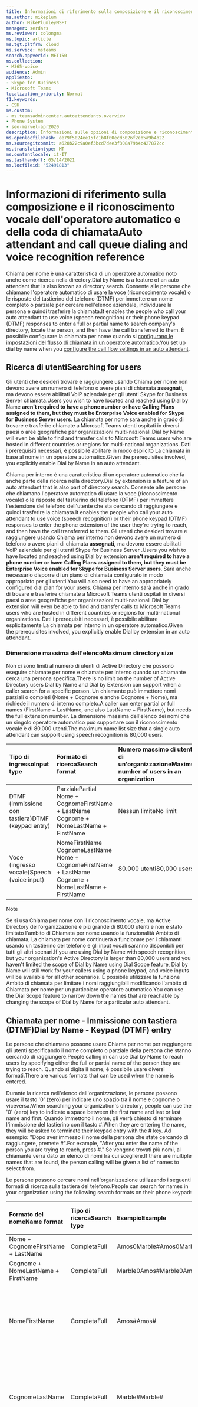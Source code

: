 ```yaml
---
title: Informazioni di riferimento sulla composizione e il riconoscimento vocale dell'operatore automatico e della coda di chiamata
ms.author: mikeplum
author: MikePlumleyMSFT
manager: serdars
ms.reviewer: colongma
ms.topic: article
ms.tgt.pltfrm: cloud
ms.service: msteams
search.appverid: MET150
ms.collection:
- M365-voice
audience: Admin
appliesto:
- Skype for Business
- Microsoft Teams
localization_priority: Normal
f1.keywords:
- CSH
ms.custom:
- ms.teamsadmincenter.autoattendants.overview
- Phone System
- seo-marvel-apr2020
description: Informazioni sulle opzioni di composizione e riconoscimento vocale dell'operatore automatico e della coda di chiamata in Teams.
ms.openlocfilehash: ee79f5024ee15fc1b8f00ecd5026f2eb5a9b4b22
ms.sourcegitcommit: a628b22c9a0ef3bcd7dee3f308a79b4c427872cc
ms.translationtype: MT
ms.contentlocale: it-IT
ms.lasthandoff: 05/14/2021
ms.locfileid: "52491813"
---
```

# <a name="auto-attendant-and-call-queue-dialing-and-voice-recognition-reference"></a><span data-ttu-id="0c118-103">Informazioni di riferimento sulla composizione e il riconoscimento vocale dell'operatore automatico e della coda di chiamata</span><span class="sxs-lookup"><span data-stu-id="0c118-103">Auto attendant and call queue dialing and voice recognition reference</span></span>

<span data-ttu-id="0c118-104">Chiama per nome è una caratteristica di un operatore automatico noto anche come ricerca nella directory.</span><span class="sxs-lookup"><span data-stu-id="0c118-104">Dial by Name is a feature of an auto attendant that is also known as directory search.</span></span> <span data-ttu-id="0c118-105">Consente alle persone che chiamano l'operatore automatico di usare la voce (riconoscimento vocale) o le risposte del tastierino del telefono (DTMF) per immettere un nome completo o parziale per cercare nell'elenco aziendale, individuare la persona e quindi trasferire la chiamata.</span><span class="sxs-lookup"><span data-stu-id="0c118-105">It enables the people who call your auto attendant to use voice (speech recognition) or their phone keypad (DTMF) responses to enter a full or partial name to search company's directory, locate the person, and then have the call transferred to them.</span></span> <span data-ttu-id="0c118-106">È possibile configurare la chiamata per nome quando si [configurano le impostazioni del flusso di chiamata in un operatore automatico.](create-a-phone-system-auto-attendant.md#call-flow)</span><span class="sxs-lookup"><span data-stu-id="0c118-106">You set up dial by name when you [configure the call flow settings in an auto attendant](create-a-phone-system-auto-attendant.md#call-flow).</span></span>

## <a name="searching-for-users"></a><span data-ttu-id="0c118-107">Ricerca di utenti</span><span class="sxs-lookup"><span data-stu-id="0c118-107">Searching for users</span></span>

<span data-ttu-id="0c118-108">Gli utenti che desideri trovare e raggiungere usando Chiama per nome non devono avere un numero di telefono o avere piani di chiamata **assegnati,** ma devono essere abilitati VoIP aziendale per gli utenti Skype for Business Server chiamata.</span><span class="sxs-lookup"><span data-stu-id="0c118-108">Users you wish to have located and reached using Dial by Name **aren't required to have a phone number or have Calling Plans assigned to them, but they must be Enterprise Voice enabled for Skype for Business Server users**.</span></span> <span data-ttu-id="0c118-109">La chiamata per nome sarà anche in grado di trovare e trasferire chiamate a Microsoft Teams utenti ospitati in diversi paesi o aree geografiche per organizzazioni multi-nazionali.</span><span class="sxs-lookup"><span data-stu-id="0c118-109">Dial by Name will even be able to find and transfer calls to Microsoft Teams users who are hosted in different countries or regions for multi-national organizations.</span></span> <span data-ttu-id="0c118-110">Dati i prerequisiti necessari, è possibile abilitare in modo esplicito La chiamata in base al nome in un operatore automatico.</span><span class="sxs-lookup"><span data-stu-id="0c118-110">Given the prerequisites involved, you explicitly enable Dial by Name in an auto attendant.</span></span>

<span data-ttu-id="0c118-111">Chiama per interno è una caratteristica di un operatore automatico che fa anche parte della ricerca nella directory.</span><span class="sxs-lookup"><span data-stu-id="0c118-111">Dial by extension is a feature of an auto attendant that is also part of directory search.</span></span> <span data-ttu-id="0c118-112">Consente alle persone che chiamano l'operatore automatico di usare la voce (riconoscimento vocale) o le risposte del tastierino del telefono (DTMF) per immettere l'estensione del telefono dell'utente che sta cercando di raggiungere e quindi trasferire la chiamata.</span><span class="sxs-lookup"><span data-stu-id="0c118-112">It enables the people who call your auto attendant to use voice (speech recognition) or their phone keypad (DTMF) responses to enter the phone extension of the user they're trying to reach, and then have the call transferred to them.</span></span> <span data-ttu-id="0c118-113">Gli utenti che desideri trovare e raggiungere usando Chiama per interno non devono avere un numero di telefono o avere piani di chiamata **assegnati,** ma devono essere abilitati VoIP aziendale per gli utenti Skype for Business Server .</span><span class="sxs-lookup"><span data-stu-id="0c118-113">Users you wish to have located and reached using Dial by extension  **aren't required to have a phone number or have Calling Plans assigned to them, but they must be Enterprise Voice enabled for Skype for Business Server users**.</span></span> <span data-ttu-id="0c118-114">Sarà anche necessario disporre di un piano di chiamata configurato in modo appropriato per gli utenti.</span><span class="sxs-lookup"><span data-stu-id="0c118-114">You will also need to have an appropriately configured dial plan for your users.</span></span> <span data-ttu-id="0c118-115">Chiama per interno sarà anche in grado di trovare e trasferire chiamate a Microsoft Teams utenti ospitati in diversi paesi o aree geografiche per organizzazioni multi-nazionali.</span><span class="sxs-lookup"><span data-stu-id="0c118-115">Dial by extension  will even be able to find and transfer calls to Microsoft Teams users who are hosted in different countries or regions for multi-national organizations.</span></span> <span data-ttu-id="0c118-116">Dati i prerequisiti necessari, è possibile abilitare esplicitamente La chiamata per interno in un operatore automatico.</span><span class="sxs-lookup"><span data-stu-id="0c118-116">Given the prerequisites involved, you explicitly enable Dial by extension in an auto attendant.</span></span>

### <a name="maximum-directory-size"></a><span data-ttu-id="0c118-117">Dimensione massima dell'elenco</span><span class="sxs-lookup"><span data-stu-id="0c118-117">Maximum directory size</span></span>

<span data-ttu-id="0c118-118">Non ci sono limiti al numero di utenti di Active Directory che possono eseguire chiamate per nome e chiamate per interno quando un chiamante cerca una persona specifica.</span><span class="sxs-lookup"><span data-stu-id="0c118-118">There is no limit on the number of Active Directory users  Dial by Name and Dial by Extension can support when a caller search for a specific person.</span></span> <span data-ttu-id="0c118-119">Un chiamante può immettere nomi parziali o completi (Nome + Cognome e anche Cognome + Nome), ma richiede il numero di interno completo.</span><span class="sxs-lookup"><span data-stu-id="0c118-119">A caller can enter partial or full names (FirstName + LastName, and also LastName + FirstName), but needs the full extension number.</span></span> <span data-ttu-id="0c118-120">La dimensione massima dell'elenco dei nomi che un singolo operatore automatico può supportare con il riconoscimento vocale è di 80.000 utenti.</span><span class="sxs-lookup"><span data-stu-id="0c118-120">The maximum name list size that a single auto attendant can support using speech recognition is 80,000 users.</span></span>
  
|<span data-ttu-id="0c118-121">Tipo di ingresso</span><span class="sxs-lookup"><span data-stu-id="0c118-121">Input type</span></span>|<span data-ttu-id="0c118-122">Formato di ricerca</span><span class="sxs-lookup"><span data-stu-id="0c118-122">Search format</span></span>|<span data-ttu-id="0c118-123">Numero massimo di utenti di un'organizzazione</span><span class="sxs-lookup"><span data-stu-id="0c118-123">Maximum number of users in an organization</span></span>|
|:-----|:-----|:-----|
|<span data-ttu-id="0c118-124">DTMF (immissione con tastiera)</span><span class="sxs-lookup"><span data-stu-id="0c118-124">DTMF (keypad entry)</span></span> |<span data-ttu-id="0c118-125">Parziale</span><span class="sxs-lookup"><span data-stu-id="0c118-125">Partial</span></span>  <br/> <span data-ttu-id="0c118-126">Nome + Cognome</span><span class="sxs-lookup"><span data-stu-id="0c118-126">FirstName + LastName</span></span>  <br/> <span data-ttu-id="0c118-127">Cognome + Nome</span><span class="sxs-lookup"><span data-stu-id="0c118-127">LastName + FirstName</span></span> |<span data-ttu-id="0c118-128">Nessun limite</span><span class="sxs-lookup"><span data-stu-id="0c118-128">No limit</span></span>  |
|<span data-ttu-id="0c118-129">Voce (ingresso vocale)</span><span class="sxs-lookup"><span data-stu-id="0c118-129">Speech (voice input)</span></span> |<span data-ttu-id="0c118-130">Nome</span><span class="sxs-lookup"><span data-stu-id="0c118-130">FirstName</span></span>  <br/> <span data-ttu-id="0c118-131">Cognome</span><span class="sxs-lookup"><span data-stu-id="0c118-131">LastName</span></span>  <br/> <span data-ttu-id="0c118-132">Nome + Cognome</span><span class="sxs-lookup"><span data-stu-id="0c118-132">FirstName + LastName</span></span>  <br/> <span data-ttu-id="0c118-133">Cognome + Nome</span><span class="sxs-lookup"><span data-stu-id="0c118-133">LastName + FirstName</span></span>  | <span data-ttu-id="0c118-134">80.000 utenti</span><span class="sxs-lookup"><span data-stu-id="0c118-134">80,000 users</span></span> |

> [!NOTE]
> <span data-ttu-id="0c118-135">Se si usa Chiama per nome con il riconoscimento vocale, ma Active Directory dell'organizzazione è più grande di 80.000 utenti e non è stato limitato l'ambito di Chiamata per nome usando la funzionalità Ambito di chiamata, La chiamata per nome continuerà a funzionare per i chiamanti usando un tastierino del telefono e gli input vocali saranno disponibili per tutti gli altri scenari.</span><span class="sxs-lookup"><span data-stu-id="0c118-135">If you are using Dial by Name with speech recognition, but your organization's Active Directory is larger than 80,000 users and you haven't limited the scope of Dial by Name using Dial Scope feature, Dial by Name will still work for your callers using a phone keypad, and voice inputs will be available for all other scenarios.</span></span> <span data-ttu-id="0c118-136">È possibile utilizzare la funzione Ambito di chiamata per limitare i nomi raggiungibili modificando l'ambito di Chiamata per nome per un particolare operatore automatico.</span><span class="sxs-lookup"><span data-stu-id="0c118-136">You can use the Dial Scope feature to narrow down the names that are reachable by changing the scope of Dial by Name for a particular auto attendant.</span></span>
  
## <a name="dial-by-name---keypad-dtmf-entry"></a><span data-ttu-id="0c118-137">Chiamata per nome - Immissione con tastiera (DTMF)</span><span class="sxs-lookup"><span data-stu-id="0c118-137">Dial by Name - Keypad (DTMF) entry</span></span>
<span data-ttu-id="0c118-138">Le persone che chiamano possono usare Chiama per nome per raggiungere gli utenti specificando il nome completo o parziale della persona che stanno cercando di raggiungere.</span><span class="sxs-lookup"><span data-stu-id="0c118-138">People calling in can use Dial by Name to reach users by specifying either the full or partial name of the person they are trying to reach.</span></span> <span data-ttu-id="0c118-139">Quando si digita il nome, è possibile usare diversi formati.</span><span class="sxs-lookup"><span data-stu-id="0c118-139">There are various formats that can be used when the name is entered.</span></span>

<span data-ttu-id="0c118-140">Durante la ricerca nell'elenco dell'organizzazione, le persone possono usare il tasto '0' (zero) per indicare uno spazio tra il nome e cognome o viceversa.</span><span class="sxs-lookup"><span data-stu-id="0c118-140">When searching your organization's directory, people can use the '0' (zero) key to indicate a space between the first name and last or last name and first.</span></span> <span data-ttu-id="0c118-141">Quando immettono il nome, gli verrà chiesto di terminare l'immissione del tastierino con il tasto #.</span><span class="sxs-lookup"><span data-stu-id="0c118-141">When they are entering the name, they will be asked to terminate their keypad entry with the # key.</span></span> <span data-ttu-id="0c118-142">Ad esempio: "Dopo aver immesso il nome della persona che state cercando di raggiungere, premete #".</span><span class="sxs-lookup"><span data-stu-id="0c118-142">For example, "After you enter the name of the person you are trying to reach, press #."</span></span> <span data-ttu-id="0c118-143">Se vengono trovati più nomi, al chiamante verrà dato un elenco di nomi tra cui scegliere.</span><span class="sxs-lookup"><span data-stu-id="0c118-143">If there are multiple names that are found, the person calling will be given a list of names to select from.</span></span>
  
<span data-ttu-id="0c118-144">Le persone possono cercare nomi nell'organizzazione utilizzando i seguenti formati di ricerca sulla tastiera del telefono.</span><span class="sxs-lookup"><span data-stu-id="0c118-144">People can search for names in your organization using the following search formats on their phone keypad:</span></span>
  
|<span data-ttu-id="0c118-145">Formato del nome</span><span class="sxs-lookup"><span data-stu-id="0c118-145">Name format</span></span>|<span data-ttu-id="0c118-146">Tipo di ricerca</span><span class="sxs-lookup"><span data-stu-id="0c118-146">Search type</span></span>|<span data-ttu-id="0c118-147">Esempio</span><span class="sxs-lookup"><span data-stu-id="0c118-147">Example</span></span>|<span data-ttu-id="0c118-148">Risultato della ricerca</span><span class="sxs-lookup"><span data-stu-id="0c118-148">Search result</span></span>|
|:-----|:-----|:-----|:-----|
|<span data-ttu-id="0c118-149">Nome + Cognome</span><span class="sxs-lookup"><span data-stu-id="0c118-149">FirstName + LastName</span></span> |<span data-ttu-id="0c118-150">Completa</span><span class="sxs-lookup"><span data-stu-id="0c118-150">Full</span></span>  |<span data-ttu-id="0c118-151">Amos0Marble#</span><span class="sxs-lookup"><span data-stu-id="0c118-151">Amos0Marble#</span></span> |<span data-ttu-id="0c118-152">Amos Marble</span><span class="sxs-lookup"><span data-stu-id="0c118-152">Amos Marble</span></span> |
|<span data-ttu-id="0c118-153">Cognome + Nome</span><span class="sxs-lookup"><span data-stu-id="0c118-153">LastName + FirstName</span></span> |<span data-ttu-id="0c118-154">Completa</span><span class="sxs-lookup"><span data-stu-id="0c118-154">Full</span></span> |<span data-ttu-id="0c118-155">Marble0Amos#</span><span class="sxs-lookup"><span data-stu-id="0c118-155">Marble0Amos#</span></span>  |<span data-ttu-id="0c118-156">Amos Marble</span><span class="sxs-lookup"><span data-stu-id="0c118-156">Amos Marble</span></span> |
|<span data-ttu-id="0c118-157">Nome</span><span class="sxs-lookup"><span data-stu-id="0c118-157">FirstName</span></span>  |<span data-ttu-id="0c118-158">Completa</span><span class="sxs-lookup"><span data-stu-id="0c118-158">Full</span></span>   |<span data-ttu-id="0c118-159">Amos#</span><span class="sxs-lookup"><span data-stu-id="0c118-159">Amos#</span></span>   |<span data-ttu-id="0c118-160">Premere 1 per Amos Marble</span><span class="sxs-lookup"><span data-stu-id="0c118-160">Press 1 for Amos Marble</span></span>  <br/> <span data-ttu-id="0c118-161">Premere 2 per Amos Marcus</span><span class="sxs-lookup"><span data-stu-id="0c118-161">Press 2 for Amos Marcus</span></span> |
|<span data-ttu-id="0c118-162">Cognome</span><span class="sxs-lookup"><span data-stu-id="0c118-162">LastName</span></span> |<span data-ttu-id="0c118-163">Completa</span><span class="sxs-lookup"><span data-stu-id="0c118-163">Full</span></span> |<span data-ttu-id="0c118-164">Marble#</span><span class="sxs-lookup"><span data-stu-id="0c118-164">Marble#</span></span>  |<span data-ttu-id="0c118-165">Premere 1 per Amos Marble</span><span class="sxs-lookup"><span data-stu-id="0c118-165">Press 1 for Amos Marble</span></span>  <br/> <span data-ttu-id="0c118-166">Premere 2 per Mary Marble</span><span class="sxs-lookup"><span data-stu-id="0c118-166">Press 2 for Mary Marble</span></span> |
|<span data-ttu-id="0c118-167">Nome o Cognome</span><span class="sxs-lookup"><span data-stu-id="0c118-167">FirstName or LastName</span></span> |<span data-ttu-id="0c118-168">Parziale</span><span class="sxs-lookup"><span data-stu-id="0c118-168">Partial</span></span> |<span data-ttu-id="0c118-169">Mar#</span><span class="sxs-lookup"><span data-stu-id="0c118-169">Mar#</span></span> |<span data-ttu-id="0c118-170">Premere 1 per Mary Marble</span><span class="sxs-lookup"><span data-stu-id="0c118-170">Press 1 for Mary Marble</span></span>  <br/> <span data-ttu-id="0c118-171">Premere 2 per Mary Jones</span><span class="sxs-lookup"><span data-stu-id="0c118-171">Press 2 for Mary Jones</span></span>  <br/> <span data-ttu-id="0c118-172">Premere 3 per Amos Marcus</span><span class="sxs-lookup"><span data-stu-id="0c118-172">Press 3 for Amos Marcus</span></span> |
|<span data-ttu-id="0c118-173">Nome + Cognome</span><span class="sxs-lookup"><span data-stu-id="0c118-173">FirsName + LastName</span></span> |<span data-ttu-id="0c118-174">Parziale</span><span class="sxs-lookup"><span data-stu-id="0c118-174">Partial</span></span> |<span data-ttu-id="0c118-175">Amos0Mar #</span><span class="sxs-lookup"><span data-stu-id="0c118-175">Amos0Mar#</span></span> |<span data-ttu-id="0c118-176">Premere 1 per Amos Marble</span><span class="sxs-lookup"><span data-stu-id="0c118-176">Press 1 for Amos Marble</span></span>  <br/> <span data-ttu-id="0c118-177">Premere 2 per Amos Marcus</span><span class="sxs-lookup"><span data-stu-id="0c118-177">Press 2 for Amos Marcus</span></span> |
|<span data-ttu-id="0c118-178">Cognome + Nome</span><span class="sxs-lookup"><span data-stu-id="0c118-178">LastName + FirstName</span></span> |<span data-ttu-id="0c118-179">Parziale</span><span class="sxs-lookup"><span data-stu-id="0c118-179">Partial</span></span> |<span data-ttu-id="0c118-180">Mar0Am#</span><span class="sxs-lookup"><span data-stu-id="0c118-180">Mar0Am#</span></span> |<span data-ttu-id="0c118-181">Premere 1 per Amos Marble</span><span class="sxs-lookup"><span data-stu-id="0c118-181">Press 1 for Amos Marble</span></span>  <br/> <span data-ttu-id="0c118-182">Premere 2 per Amos Marcus</span><span class="sxs-lookup"><span data-stu-id="0c118-182">Press 2 for Amos Marcus</span></span> |

<span data-ttu-id="0c118-183">Ci sono diversi caratteri speciali che vengono utilizzati per la ricerca di persone con la tastiera del telefono.</span><span class="sxs-lookup"><span data-stu-id="0c118-183">There are several special characters that are used when searching for people using a phone keypad.</span></span> <span data-ttu-id="0c118-184">Ad esempio, alla persona verrà chiesto di usare il tasto cancelletto (#), mentre il tasto zero (0) viene usato per uno spazio tra i nomi.</span><span class="sxs-lookup"><span data-stu-id="0c118-184">For example, the person will be asked to use the pound key (#), while the zero (0) key is used for a space between names.</span></span> <span data-ttu-id="0c118-185">Premendo il tasto asterisco (\*) verrà ripetuto l'elenco dei nomi corrispondenti.</span><span class="sxs-lookup"><span data-stu-id="0c118-185">Pressing the star key (\*) will repeat the list of matching names to the person.</span></span>
  
|<span data-ttu-id="0c118-186">Carattere speciale della tastiera del telefono</span><span class="sxs-lookup"><span data-stu-id="0c118-186">Special phone keypad character</span></span>|<span data-ttu-id="0c118-187">Cosa significa</span><span class="sxs-lookup"><span data-stu-id="0c118-187">What it means</span></span>|
|:-----|:-----|
|#   |<span data-ttu-id="0c118-188">Carattere terminale quando si immette un nome.</span><span class="sxs-lookup"><span data-stu-id="0c118-188">End character when entering a name.</span></span> |
|<span data-ttu-id="0c118-189">0</span><span class="sxs-lookup"><span data-stu-id="0c118-189">0</span></span>   |<span data-ttu-id="0c118-190">Spazio tra i nomi.</span><span class="sxs-lookup"><span data-stu-id="0c118-190">Space between names.</span></span> |
|*    |<span data-ttu-id="0c118-191">Ripete l'elenco dei nomi corrispondenti.</span><span class="sxs-lookup"><span data-stu-id="0c118-191">Repeat the list of matching names.</span></span> |

### <a name="dial-by-name---name-recognition-with-speech"></a><span data-ttu-id="0c118-192">Chiamata per nome - Riconoscimento vocale del nome</span><span class="sxs-lookup"><span data-stu-id="0c118-192">Dial by Name - Name recognition with speech</span></span>

<span data-ttu-id="0c118-193">Gli utenti possono cercare altri utenti nell'organizzazione con la voce (riconoscimento vocale).</span><span class="sxs-lookup"><span data-stu-id="0c118-193">People can search for others in their organization with their voice (speech recognition).</span></span> <span data-ttu-id="0c118-194">Possono anche raggiungere chiunque in Active Directory pronunciando il nome completo o parziale della persona che sta cercando di individuare.</span><span class="sxs-lookup"><span data-stu-id="0c118-194">They can also reach anyone in  Active Directory by saying the full or partial name of the person they are trying to locate.</span></span> <span data-ttu-id="0c118-195">L'uso di input vocali consente di riconoscere i nomi in vari formati, tra cui Nome, Cognome, Nome + Cognome o Cognome + Nome.</span><span class="sxs-lookup"><span data-stu-id="0c118-195">Using voice inputs can recognize names in various formats, including FirstName, LastName, FirstName + LastName, or LastName + FirstName.</span></span>
  
<span data-ttu-id="0c118-196">È possibile abilitare il riconoscimento vocale per un operatore automatico, ma la voce del tastierino del telefono (DTMF) non è disabilitata.</span><span class="sxs-lookup"><span data-stu-id="0c118-196">You can enable speech recognition for an auto attendant, but phone keypad entry (DTMF) isn't disabled.</span></span> <span data-ttu-id="0c118-197">Telefono voce del tastierino numerico può essere usata in qualsiasi momento, anche se il riconoscimento vocale è abilitato sull'operatore automatico.</span><span class="sxs-lookup"><span data-stu-id="0c118-197">Phone keypad entry can be used at any time even if speech recognition is enabled on the auto attendant.</span></span>
  
<span data-ttu-id="0c118-198">Come per la voce del tastierino del telefono, se vengono trovati più nomi, la persona che chiama sente un elenco di nomi tra cui selezionare.</span><span class="sxs-lookup"><span data-stu-id="0c118-198">As with phone keypad entry, if multiple names are found, the person calling hears a list of names to select from.</span></span>
  
<span data-ttu-id="0c118-199">I chiamanti possono pronunciare nomi nei formati seguenti:</span><span class="sxs-lookup"><span data-stu-id="0c118-199">Callers can say names in the following formats:</span></span>
  
|<span data-ttu-id="0c118-200">Nome con riconoscimento vocale</span><span class="sxs-lookup"><span data-stu-id="0c118-200">Name with speech</span></span>|<span data-ttu-id="0c118-201">Tipo di ricerca</span><span class="sxs-lookup"><span data-stu-id="0c118-201">Search type</span></span>|<span data-ttu-id="0c118-202">Esempio</span><span class="sxs-lookup"><span data-stu-id="0c118-202">Example</span></span>|<span data-ttu-id="0c118-203">Risultato della ricerca</span><span class="sxs-lookup"><span data-stu-id="0c118-203">Search result</span></span>|
|:-----|:-----|:-----|:-----|
|<span data-ttu-id="0c118-204">Nome + Cognome</span><span class="sxs-lookup"><span data-stu-id="0c118-204">FirstName + LastName</span></span> |<span data-ttu-id="0c118-205">Completa</span><span class="sxs-lookup"><span data-stu-id="0c118-205">Full</span></span> |<span data-ttu-id="0c118-206">Amos Marble</span><span class="sxs-lookup"><span data-stu-id="0c118-206">Amos Marble</span></span> |<span data-ttu-id="0c118-207">Amos Marble</span><span class="sxs-lookup"><span data-stu-id="0c118-207">Amos Marble</span></span> |
|<span data-ttu-id="0c118-208">Cognome + Nome</span><span class="sxs-lookup"><span data-stu-id="0c118-208">LastName + FirstName</span></span> |<span data-ttu-id="0c118-209">Completa</span><span class="sxs-lookup"><span data-stu-id="0c118-209">Full</span></span>  |<span data-ttu-id="0c118-210">Marble Amos</span><span class="sxs-lookup"><span data-stu-id="0c118-210">Marble Amos</span></span> |<span data-ttu-id="0c118-211">Amos Marble</span><span class="sxs-lookup"><span data-stu-id="0c118-211">Amos Marble</span></span> |
|<span data-ttu-id="0c118-212">Nome</span><span class="sxs-lookup"><span data-stu-id="0c118-212">FirstName</span></span> |<span data-ttu-id="0c118-213">Completa</span><span class="sxs-lookup"><span data-stu-id="0c118-213">Full</span></span> |<span data-ttu-id="0c118-214">Amos</span><span class="sxs-lookup"><span data-stu-id="0c118-214">Amos</span></span> |<span data-ttu-id="0c118-215">Premere o pronunciare 1 per Amos Marble</span><span class="sxs-lookup"><span data-stu-id="0c118-215">Press or say 1 for Amos Marble</span></span>  <br/> <span data-ttu-id="0c118-216">Premere o pronunciare 2 per Amos Jones</span><span class="sxs-lookup"><span data-stu-id="0c118-216">Press or say 2 for Amos Jones</span></span> |
|<span data-ttu-id="0c118-217">Cognome</span><span class="sxs-lookup"><span data-stu-id="0c118-217">LastName</span></span> |<span data-ttu-id="0c118-218">Completa</span><span class="sxs-lookup"><span data-stu-id="0c118-218">Full</span></span> |<span data-ttu-id="0c118-219">Marble</span><span class="sxs-lookup"><span data-stu-id="0c118-219">Marble</span></span> |<span data-ttu-id="0c118-220">Premere o pronunciare 1 per Amos Marble</span><span class="sxs-lookup"><span data-stu-id="0c118-220">Press or say 1 for Amos Marble</span></span>  <br/> <span data-ttu-id="0c118-221">Premere o pronunciare 2 per Ben Marble</span><span class="sxs-lookup"><span data-stu-id="0c118-221">Press or say 2 for Ben Marble</span></span> |
|<span data-ttu-id="0c118-222">Nome o Cognome</span><span class="sxs-lookup"><span data-stu-id="0c118-222">FirstName or LastName</span></span> |<span data-ttu-id="0c118-223">Parziale</span><span class="sxs-lookup"><span data-stu-id="0c118-223">Partial</span></span> |<span data-ttu-id="0c118-224">Mar</span><span class="sxs-lookup"><span data-stu-id="0c118-224">Mar</span></span> |<span data-ttu-id="0c118-225">Premere o pronunciare 1 per Mary Marble</span><span class="sxs-lookup"><span data-stu-id="0c118-225">Press or say 1 for Mary Marble</span></span>  <br/> <span data-ttu-id="0c118-226">Premere o pronunciare 2 per Mary Jones</span><span class="sxs-lookup"><span data-stu-id="0c118-226">Press or say 2 for Mary Jones</span></span>  <br/> <span data-ttu-id="0c118-227">Premere o pronunciare 3 per Amos Marcus</span><span class="sxs-lookup"><span data-stu-id="0c118-227">Press or say 3 for Amos Marcus</span></span> |
|<span data-ttu-id="0c118-228">Nome + Cognome</span><span class="sxs-lookup"><span data-stu-id="0c118-228">FirsName + LastName</span></span> |<span data-ttu-id="0c118-229">Parziale</span><span class="sxs-lookup"><span data-stu-id="0c118-229">Partial</span></span> |<span data-ttu-id="0c118-230">Amos Mar</span><span class="sxs-lookup"><span data-stu-id="0c118-230">Amos Mar</span></span> |<span data-ttu-id="0c118-231">Premere o pronunciare 1 per Amos Marble</span><span class="sxs-lookup"><span data-stu-id="0c118-231">Press or say 1 for Amos Marble</span></span>  <br/> <span data-ttu-id="0c118-232">Premere o pronunciare 2 per Amos Marcus</span><span class="sxs-lookup"><span data-stu-id="0c118-232">Press or say 2 for Amos Marcus</span></span> |


> [!NOTE]
> <span data-ttu-id="0c118-233">Il nome di un nuovo utente potrebbe richiedere fino a 36 ore per essere elencato nella directory per Chiamata per nome con riconoscimento vocale a causa di un ritardo nella replica di Active Directory.</span><span class="sxs-lookup"><span data-stu-id="0c118-233">It might take up to 36 hours for a new user to have their name listed in the directory for Dial by Name with speech recognition due to Active Directory replication lag.</span></span>
  
## <a name="language-support"></a><span data-ttu-id="0c118-234">Supporto della lingua</span><span class="sxs-lookup"><span data-stu-id="0c118-234">Language support</span></span>

<span data-ttu-id="0c118-235">Il supporto della lingua per la sintesi vocale e il riconoscimento vocale è disponibile in [queste lingue supportate.](create-a-phone-system-auto-attendant-languages.md)</span><span class="sxs-lookup"><span data-stu-id="0c118-235">Language support for text-to-speech and speech recognition is available in these [supported languages](create-a-phone-system-auto-attendant-languages.md).</span></span>

<span data-ttu-id="0c118-236">Per il riconoscimento vocale sono disponibili i comandi vocali seguenti:</span><span class="sxs-lookup"><span data-stu-id="0c118-236">The following voice commands are available for speech recognition:</span></span> 
  
|<span data-ttu-id="0c118-237">Comando vocale</span><span class="sxs-lookup"><span data-stu-id="0c118-237">Voice command</span></span>| <span data-ttu-id="0c118-238">Corrisponde a</span><span class="sxs-lookup"><span data-stu-id="0c118-238">Corresponds to</span></span> |
|:-----|:-----|
|<span data-ttu-id="0c118-239">Sì</span><span class="sxs-lookup"><span data-stu-id="0c118-239">Yes</span></span> | <span data-ttu-id="0c118-240">Premere 1 per Sì.</span><span class="sxs-lookup"><span data-stu-id="0c118-240">Press 1 for Yes.</span></span> |
|<span data-ttu-id="0c118-241">No</span><span class="sxs-lookup"><span data-stu-id="0c118-241">No</span></span> | <span data-ttu-id="0c118-242">Premere 2 per No.</span><span class="sxs-lookup"><span data-stu-id="0c118-242">Press 2 for No.</span></span> |
|<span data-ttu-id="0c118-243">Ripeti</span><span class="sxs-lookup"><span data-stu-id="0c118-243">Repeat</span></span> |<span data-ttu-id="0c118-244">Ripete l'elenco di opzioni.</span><span class="sxs-lookup"><span data-stu-id="0c118-244">Repeats the list of options.</span></span> <span data-ttu-id="0c118-245">Premere \* sul tastierino numerico per ripetere l'elenco di opzioni.</span><span class="sxs-lookup"><span data-stu-id="0c118-245">Press \* on the keypad to repeat the list of options.</span></span> |
|<span data-ttu-id="0c118-246">Operatore</span><span class="sxs-lookup"><span data-stu-id="0c118-246">Operator</span></span> | <span data-ttu-id="0c118-247">Premere 0 per "Operatore"</span><span class="sxs-lookup"><span data-stu-id="0c118-247">Press 0 for "Operator"</span></span> |
|<span data-ttu-id="0c118-248">Menu principale</span><span class="sxs-lookup"><span data-stu-id="0c118-248">Main Menu</span></span>  |<span data-ttu-id="0c118-249">Porta il chiamante al menu principale dell'operatore automatico.</span><span class="sxs-lookup"><span data-stu-id="0c118-249">Brings the caller to the main menu of the auto attendant.</span></span> |
|<span data-ttu-id="0c118-250">Zero</span><span class="sxs-lookup"><span data-stu-id="0c118-250">Zero</span></span> | <span data-ttu-id="0c118-251">Premere 0 (per impostazione predefinita, uguale a "Operatore").</span><span class="sxs-lookup"><span data-stu-id="0c118-251">Press 0 (by default, same as "Operator").</span></span>|
|<span data-ttu-id="0c118-252">Uno</span><span class="sxs-lookup"><span data-stu-id="0c118-252">One</span></span> | <span data-ttu-id="0c118-253">Premere 1.</span><span class="sxs-lookup"><span data-stu-id="0c118-253">Press 1.</span></span> |
|<span data-ttu-id="0c118-254">Due</span><span class="sxs-lookup"><span data-stu-id="0c118-254">Two</span></span> | <span data-ttu-id="0c118-255">Premere 2.</span><span class="sxs-lookup"><span data-stu-id="0c118-255">Press 2.</span></span> |
|<span data-ttu-id="0c118-256">Tre</span><span class="sxs-lookup"><span data-stu-id="0c118-256">Three</span></span>| <span data-ttu-id="0c118-257">Premere 3.</span><span class="sxs-lookup"><span data-stu-id="0c118-257">Press 3.</span></span>|
|<span data-ttu-id="0c118-258">Quattro</span><span class="sxs-lookup"><span data-stu-id="0c118-258">Four</span></span> | <span data-ttu-id="0c118-259">Premere 4.</span><span class="sxs-lookup"><span data-stu-id="0c118-259">Press 4.</span></span> |
|<span data-ttu-id="0c118-260">Cinque</span><span class="sxs-lookup"><span data-stu-id="0c118-260">Five</span></span> | <span data-ttu-id="0c118-261">Premere 5.</span><span class="sxs-lookup"><span data-stu-id="0c118-261">Press 5.</span></span> |
|<span data-ttu-id="0c118-262">Sei</span><span class="sxs-lookup"><span data-stu-id="0c118-262">Six</span></span>  | <span data-ttu-id="0c118-263">Premere 6.</span><span class="sxs-lookup"><span data-stu-id="0c118-263">Press 6.</span></span> |
|<span data-ttu-id="0c118-264">Sette</span><span class="sxs-lookup"><span data-stu-id="0c118-264">Seven</span></span> | <span data-ttu-id="0c118-265">Premere 7.</span><span class="sxs-lookup"><span data-stu-id="0c118-265">Press 7.</span></span>|
|<span data-ttu-id="0c118-266">Otto</span><span class="sxs-lookup"><span data-stu-id="0c118-266">Eight</span></span> |<span data-ttu-id="0c118-267">Premere 8.</span><span class="sxs-lookup"><span data-stu-id="0c118-267">Press 8.</span></span>|
|<span data-ttu-id="0c118-268">Nove</span><span class="sxs-lookup"><span data-stu-id="0c118-268">Nine</span></span>  |<span data-ttu-id="0c118-269">Premere 9.</span><span class="sxs-lookup"><span data-stu-id="0c118-269">Press 9.</span></span>|

## <a name="related-topics"></a><span data-ttu-id="0c118-270">Argomenti correlati</span><span class="sxs-lookup"><span data-stu-id="0c118-270">Related topics</span></span>

[<span data-ttu-id="0c118-271">Vantaggi offerti dal Sistema telefonico</span><span class="sxs-lookup"><span data-stu-id="0c118-271">Here's what you get with Phone System</span></span>](here-s-what-you-get-with-phone-system.md)

[<span data-ttu-id="0c118-272">Ottenere numeri di servizio per Skype for Business e Microsoft Teams</span><span class="sxs-lookup"><span data-stu-id="0c118-272">Getting service phone numbers for Skype for Business and Microsoft Teams</span></span>](./getting-service-phone-numbers.md)

[<span data-ttu-id="0c118-273">Disponibilità di Audioconferenza e Piani per chiamate per Paese e area geografica</span><span class="sxs-lookup"><span data-stu-id="0c118-273">Country and region availability for Audio Conferencing and Calling Plans</span></span>](country-and-region-availability-for-audio-conferencing-and-calling-plans/country-and-region-availability-for-audio-conferencing-and-calling-plans.md)
